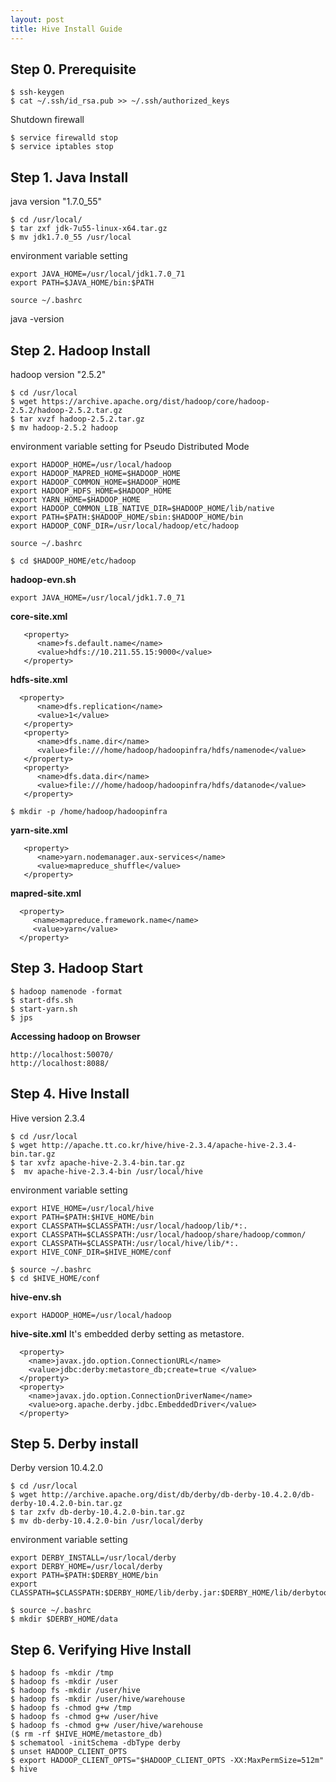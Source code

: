 ```yaml
---
layout: post
title: Hive Install Guide
---
```


## Step 0. Prerequisite
```
$ ssh-keygen
$ cat ~/.ssh/id_rsa.pub >> ~/.ssh/authorized_keys
```
Shutdown firewall
```
$ service firewalld stop
$ service iptables stop
```

## Step 1. Java Install
java version "1.7.0_55"
```
$ cd /usr/local/
$ tar zxf jdk-7u55-linux-x64.tar.gz
$ mv jdk1.7.0_55 /usr/local
```
environment variable setting
```
export JAVA_HOME=/usr/local/jdk1.7.0_71
export PATH=$JAVA_HOME/bin:$PATH
```
```
source ~/.bashrc
```
java -version

## Step 2. Hadoop Install
hadoop version "2.5.2"
```
$ cd /usr/local
$ wget https://archive.apache.org/dist/hadoop/core/hadoop-2.5.2/hadoop-2.5.2.tar.gz
$ tar xvzf hadoop-2.5.2.tar.gz
$ mv hadoop-2.5.2 hadoop
```
environment variable setting for Pseudo Distributed Mode
```
export HADOOP_HOME=/usr/local/hadoop
export HADOOP_MAPRED_HOME=$HADOOP_HOME
export HADOOP_COMMON_HOME=$HADOOP_HOME
export HADOOP_HDFS_HOME=$HADOOP_HOME
export YARN_HOME=$HADOOP_HOME
export HADOOP_COMMON_LIB_NATIVE_DIR=$HADOOP_HOME/lib/native
export PATH=$PATH:$HADOOP_HOME/sbin:$HADOOP_HOME/bin
export HADOOP_CONF_DIR=/usr/local/hadoop/etc/hadoop
```
```
source ~/.bashrc
```
```
$ cd $HADOOP_HOME/etc/hadoop
```
**hadoop-evn.sh**
```
export JAVA_HOME=/usr/local/jdk1.7.0_71
```
**core-site.xml**
```
   <property>
      <name>fs.default.name</name>
      <value>hdfs://10.211.55.15:9000</value>
   </property>
```
**hdfs-site.xml**
```
  <property>
      <name>dfs.replication</name>
      <value>1</value>
   </property>
   <property>
      <name>dfs.name.dir</name>
      <value>file:///home/hadoop/hadoopinfra/hdfs/namenode</value>
   </property>
   <property>
      <name>dfs.data.dir</name>
      <value>file:///home/hadoop/hadoopinfra/hdfs/datanode</value>
   </property>
```
```
$ mkdir -p /home/hadoop/hadoopinfra
```

**yarn-site.xml**
```
   <property>
      <name>yarn.nodemanager.aux-services</name>
      <value>mapreduce_shuffle</value>
   </property>
 ```
 **mapred-site.xml**
 ```
   <property>
      <name>mapreduce.framework.name</name>
      <value>yarn</value>
   </property>
```
## Step 3. Hadoop Start

```
$ hadoop namenode -format
$ start-dfs.sh
$ start-yarn.sh
$ jps
```
**Accessing hadoop on Browser**
```
http://localhost:50070/
http://localhost:8088/
```
## Step 4. Hive Install
Hive version 2.3.4
```
$ cd /usr/local
$ wget http://apache.tt.co.kr/hive/hive-2.3.4/apache-hive-2.3.4-bin.tar.gz
$ tar xvfz apache-hive-2.3.4-bin.tar.gz
$  mv apache-hive-2.3.4-bin /usr/local/hive
```
environment variable setting
```
export HIVE_HOME=/usr/local/hive
export PATH=$PATH:$HIVE_HOME/bin
export CLASSPATH=$CLASSPATH:/usr/local/hadoop/lib/*:.
export CLASSPATH=$CLASSPATH:/usr/local/hadoop/share/hadoop/common/
export CLASSPATH=$CLASSPATH:/usr/local/hive/lib/*:.
export HIVE_CONF_DIR=$HIVE_HOME/conf
```
```
$ source ~/.bashrc
$ cd $HIVE_HOME/conf
```
**hive-env.sh**
```
export HADOOP_HOME=/usr/local/hadoop
```
**hive-site.xml**
It's embedded derby setting as metastore.
```
  <property>
    <name>javax.jdo.option.ConnectionURL</name>
    <value>jdbc:derby:metastore_db;create=true </value>
  </property>
  <property>
    <name>javax.jdo.option.ConnectionDriverName</name>
    <value>org.apache.derby.jdbc.EmbeddedDriver</value>
  </property>
```
## Step 5. Derby install
Derby version 10.4.2.0
```
$ cd /usr/local
$ wget http://archive.apache.org/dist/db/derby/db-derby-10.4.2.0/db-derby-10.4.2.0-bin.tar.gz
$ tar zxfv db-derby-10.4.2.0-bin.tar.gz
$ mv db-derby-10.4.2.0-bin /usr/local/derby
```
environment variable setting
```
export DERBY_INSTALL=/usr/local/derby
export DERBY_HOME=/usr/local/derby
export PATH=$PATH:$DERBY_HOME/bin
export CLASSPATH=$CLASSPATH:$DERBY_HOME/lib/derby.jar:$DERBY_HOME/lib/derbytools.jar
```
```
$ source ~/.bashrc
$ mkdir $DERBY_HOME/data
```
## Step 6. Verifying Hive Install
```
$ hadoop fs -mkdir /tmp
$ hadoop fs -mkdir /user
$ hadoop fs -mkdir /user/hive
$ hadoop fs -mkdir /user/hive/warehouse
$ hadoop fs -chmod g+w /tmp
$ hadoop fs -chmod g+w /user/hive
$ hadoop fs -chmod g+w /user/hive/warehouse
($ rm -rf $HIVE_HOME/metastore_db)
$ schematool -initSchema -dbType derby
$ unset HADOOP_CLIENT_OPTS
$ export HADOOP_CLIENT_OPTS="$HADOOP_CLIENT_OPTS -XX:MaxPermSize=512m"
$ hive
```
